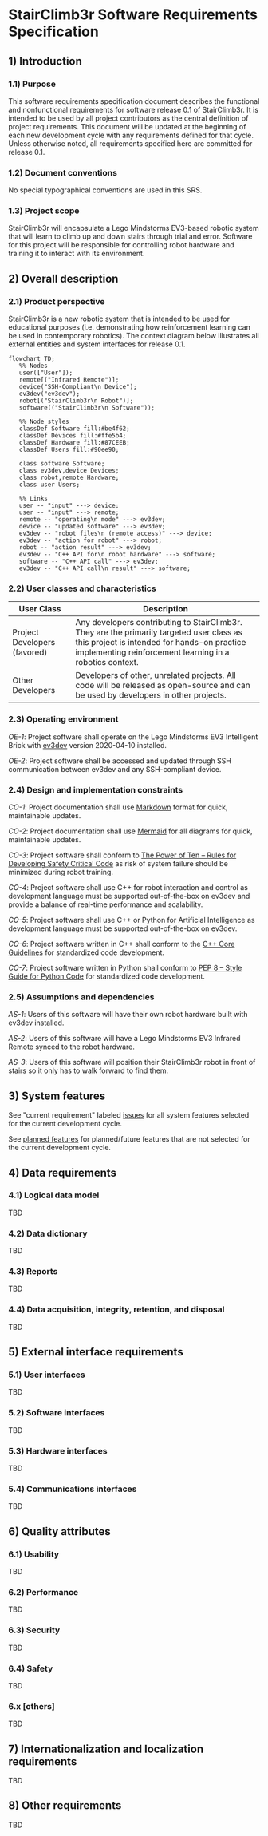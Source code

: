 # StairClimb3r Software Requirements Specification

## 1) Introduction
### 1.1) Purpose
This software requirements specification document describes the functional and nonfunctional requirements for software release 0.1 of StairClimb3r. It is intended to be used by all project contributors as the central definition of project requirements. This document will be updated at the beginning of each new development cycle with any requirements defined for that cycle. Unless otherwise noted, all requirements specified here are committed for release 0.1.


### 1.2) Document conventions
No special typographical conventions are used in this SRS.


### 1.3) Project scope
StairClimb3r will encapsulate a Lego Mindstorms EV3-based robotic system that will learn to climb up and down stairs through trial and error. Software for this project will be responsible for controlling robot hardware and training it to interact with its environment. 


## 2) Overall description
### 2.1) Product perspective
StairClimb3r is a new robotic system that is intended to be used for educational purposes (i.e. demonstrating how reinforcement learning can be used in contemporary robotics). The context diagram below illustrates all external entities and system interfaces for release 0.1.

```mermaid
flowchart TD;
   %% Nodes
   user(["User"]);
   remote[("Infrared Remote")];
   device("SSH-Compliant\n Device");
   ev3dev("ev3dev");
   robot[("StairClimb3r\n Robot")];
   software(("StairClimb3r\n Software"));
   
   %% Node styles
   classDef Software fill:#be4f62;
   classDef Devices fill:#ffe5b4;
   classDef Hardware fill:#87CEEB;
   classDef Users fill:#90ee90;
   
   class software Software;
   class ev3dev,device Devices;
   class robot,remote Hardware;
   class user Users;
   
   %% Links
   user -- "input" ---> device;
   user -- "input" ---> remote;
   remote -- "operating\n mode" ---> ev3dev;
   device -- "updated software" ---> ev3dev;
   ev3dev -- "robot files\n (remote access)" ---> device;
   ev3dev -- "action for robot" ---> robot;
   robot -- "action result" ---> ev3dev;
   ev3dev -- "C++ API for\n robot hardware" ---> software;
   software -- "C++ API call" ---> ev3dev;
   ev3dev -- "C++ API call\n result" ---> software;
```


### 2.2) User classes and characteristics
| User Class | Description |
|------------|-------------|
| Project Developers (favored) | Any developers contributing to StairClimb3r. They are the primarily targeted user class as this project is intended for hands-on practice implementing reinforcement learning in a robotics context. | 
| Other Developers | Developers of other, unrelated projects. All code will be released as open-source and can be used by developers in other projects. |


### 2.3) Operating environment
*OE-1*: Project software shall operate on the Lego Mindstorms EV3 Intelligent Brick with [ev3dev](https://www.ev3dev.org/) version 2020-04-10 installed.

*OE-2*: Project software shall be accessed and updated through SSH communication between ev3dev and any SSH-compliant device.


### 2.4) Design and implementation constraints
*CO-1*: Project documentation shall use [Markdown](https://docs.github.com/en/get-started/writing-on-github/getting-started-with-writing-and-formatting-on-github) format for quick, maintainable updates.

*CO-2*: Project documentation shall use [Mermaid](https://mermaid-js.github.io/mermaid/#/) for all diagrams for quick, maintainable updates.

*CO-3*: Project software shall conform to [The Power of Ten – Rules for Developing Safety Critical Code](https://spinroot.com/gerard/pdf/P10.pdf) as risk of system failure should be minimized during robot training.

*CO-4*: Project software shall use C++ for robot interaction and control as development language must be supported out-of-the-box on ev3dev and provide a balance of real-time performance and scalability.

*CO-5*: Project software shall use C++ or Python for Artificial Intelligence as development language must be supported out-of-the-box on ev3dev.

*CO-6*: Project software written in C++ shall conform to the [C++ Core Guidelines](https://isocpp.github.io/CppCoreGuidelines/CppCoreGuidelines) for standardized code development.

*CO-7*: Project software written in Python shall conform to [PEP 8 – Style Guide for Python Code](https://peps.python.org/pep-0008/) for standardized code development.


### 2.5) Assumptions and dependencies
*AS-1*: Users of this software will have their own robot hardware built with ev3dev installed.

*AS-2*: Users of this software will have a Lego Mindstorms EV3 Infrared Remote synced to the robot hardware.

*AS-3*: Users of this software will position their StairClimb3r robot in front of stairs so it only has to walk forward to find them. 


## 3) System features
See "current requirement" labeled [issues](https://github.com/rafarrel/StairClimb3r/issues) for all system features selected for the current development cycle. 

See [planned features](../PROJECT_PLANNING/PLANNED_FEATURES.md) for planned/future features that are not selected for the current development cycle.


## 4) Data requirements
### 4.1) Logical data model
TBD


### 4.2) Data dictionary
TBD


### 4.3) Reports
TBD


### 4.4) Data acquisition, integrity, retention, and disposal
TBD


## 5) External interface requirements
### 5.1) User interfaces
TBD


### 5.2) Software interfaces
TBD


### 5.3) Hardware interfaces
TBD


### 5.4) Communications interfaces
TBD


## 6) Quality attributes
### 6.1) Usability
TBD


### 6.2) Performance
TBD


### 6.3) Security
TBD


### 6.4) Safety
TBD


### 6.x [others]
TBD


## 7) Internationalization and localization requirements
TBD


## 8) Other requirements
TBD
